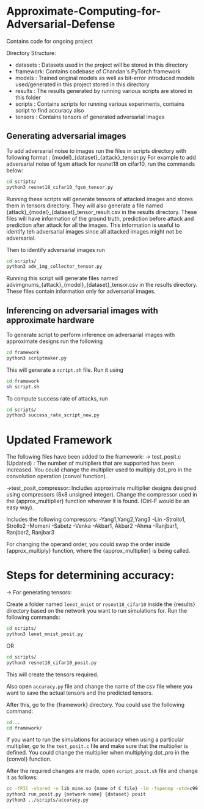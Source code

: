 # Approximate-Computing-for-Adversarial-Defense

Contains code for ongoing project

Directory Structure:
- datasets : Datasets used in the project will be stored in this directory
- framework: Contains codebase of Chandan's PyTorch framework
- models   : Trained original models as well as bit-error introduced models used/generated in this project stored in this directory
- results  : The results generated by running various scripts are stored in this folder
- scripts  : Contains scripts for running various experiments, contains script to find accuracy also
- tensors  : Contains tensors of generated adversarial images

## Generating adversarial images

To add adversarial noise to images run the files in scripts directory with following format : {model}\_{dataset}\_{attack}\_tensor.py
For example to add adversarial noise of fgsm attack for resnet18 on cifar10, run the commands below:
```bash
cd scripts/
python3 resnet18_cifar10_fgsm_tensor.py
```
Running these scripts will generate tensors of attacked images and stores them in tensors directory. They will also generate a file named {attack}\_{model}\_{dataset}\_tensor\_result.csv in the results directory. These files will have information of the ground truth, prediction before attack and prediction after attack for all the images. This information is useful to identify teh adversarial images since all attacked images might not be adversarial.

Then to identify adversarial images run
```bash
cd scripts/
python3 adv_img_collector_tensor.py
```
Running this script will generate files named advimgnums_{attack}\_{model}\_{dataset}\_tensor.csv in the results directory. These files contain information only for adversarial images.

## Inferencing on adversarial images with approximate hardware
To generate script to perform inference on adversarial images with approximate designs run the following
```bash
cd framework
python3 scriptmaker.py
```

This will generate a `script.sh` file. Run it using
```bash
cd framework
sh script.sh
```

To compute success rate of attacks, run
```bash
cd scripts/
python3 success_rate_script_new.py
```

# Updated Framework
The following files have been added to the framework:
-> test_posit.c (Updated) : The number of multipliers that are supported has been increased. You could change the multiplier used to multiply dot_pro in the convolution operation (convol function).

->test_posit_compressor: Includes approximate multiplier designs designed using compressors (8x8 unsigned integer). Change the compressor used in the {approx_multiplier} function wherever it is found. (Ctrl-F would be an easy way).

Includes the following compressors:
-Yang1,Yang2,Yang3
-Lin
-Strollo1, Strollo2
-Momeni
-Sabetz
-Venka
-Akbar1, Akbar2
-Ahma
-Ranjbar1, Ranjbar2, Ranjbar3

For changing the operand order, you could swap the order inside {approx_multiply} function, where the {approx_multiplier} is being called.


# Steps for determining accuracy:
-> For generating tensors:

Create a folder named `lenet_mnist` or `resnet18_cifar10` inside the {results} directory based on the network you want to run simulations for. Run the following commands:

```bash
cd scripts/
python3 lenet_mnist_posit.py
```
OR
```bash
cd scripts/
python3 resnet18_cifar10_posit.py
```

This will create the tensors required.

Also open `accuracy.py` file and change the name of the csv file where you want to save the actual tensors and the predicted tensors.

After this, go to the {framework} directory. You could use the following command:

```bash
cd ..
cd framework/
```
If you want to run the simulations for accuracy when using a particular multiplier, go to the `test_posit.c` file and make sure that the multiplier is defined. You could change the multiplier when multiplying dot_pro in the {convol} function.

After the required changes are made, open `script_posit.sh` file and change it as follows:

```bash
cc -fPIC -shared -o lib_mine.so {name of C file} -lm -fopenmp -std=c99
python3 run_posit.py {network name} {dataset} posit
python3 ../scripts/accuracy.py
```
